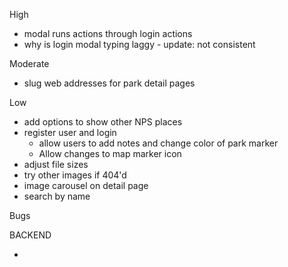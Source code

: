 High
- modal runs actions through login actions
- why is login modal typing laggy - update: not consistent

Moderate
- slug web addresses for park detail pages

Low
- add options to show other NPS places
- register user and login
  - allow users to add notes and change color of park marker
  - Allow changes to map marker icon
- adjust file sizes
- try other images if 404'd
- image carousel on detail page
- search by name

Bugs


BACKEND

-
